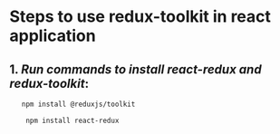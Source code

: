 # Steps to use redux-toolkit in react application

 ## 1. ***Run commands to install react-redux and redux-toolkit***:
```sh
   npm install @reduxjs/toolkit
```
```sh
    npm install react-redux
```
